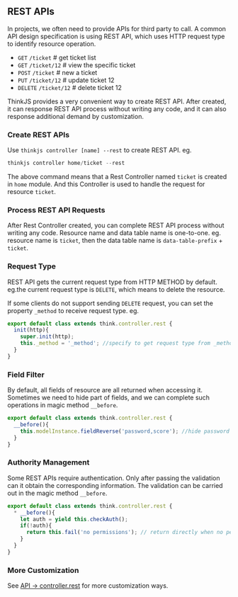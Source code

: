 ## REST APIs

In projects, we often need to provide APIs for third party to call. A common API design specification is using REST API, which uses HTTP request type to identify resource operation.

* `GET` `/ticket` # get ticket list
* `GET` `/ticket/12` # view the specific ticket
* `POST` `/ticket`  # new a ticket
* `PUT` `/ticket/12` # update ticket 12
* `DELETE` `/ticket/12` # delete ticket 12

ThinkJS provides a very convenient way to create REST API. After created, it can response REST API process without writing any code, and it can also response additional demand by customization.

### Create REST APIs

Use `thinkjs controller [name] --rest` to create REST API. eg.

```js
thinkjs controller home/ticket --rest
```

The above command means that a Rest Controller named `ticket` is created in `home` module. And this Controller is used to handle the request for resource `ticket`.

### Process REST API Requests

After Rest Controller created, you can complete REST API process without writing any code. Resource name and data table name is one-to-one. eg. resource name is `ticket`, then the data table name is `data-table-prefix` + `ticket`.

### Request Type

REST API gets the current request type from HTTP METHOD by default. eg.the current request type is `DELETE`, which means to delete the resource.

If some clients do not support sending `DELETE` request, you can set the property  `_method` to receive request type. eg.

```js
export default class extends think.controller.rest {
  init(http){
    super.init(http);
    this._method = '_method'; //specify to get request type from _method in GET params
  }
}
```

### Field Filter

By default, all fields of resource are all returned when accessing it. Sometimes we need to hide part of fields, and we can complete such operations in magic method `__before`.

```js
export default class extends think.controller.rest {
  __before(){
    this.modelInstance.fieldReverse('password,score'); //hide password and score fields
  }
}
```

### Authority Management

Some REST APIs require authentication. Only after passing the validation can it obtain the corresponding information. The validation can be carried out in the magic method `__before`.

```js
export default class extends think.controller.rest {
  * __before(){
    let auth = yield this.checkAuth();
    if(!auth){
      return this.fail('no permissions'); // return directly when no permission
    }
  }
}
```

### More Customization

See [API -> controller.rest](./api_controller_rest.html) for more customization ways.

